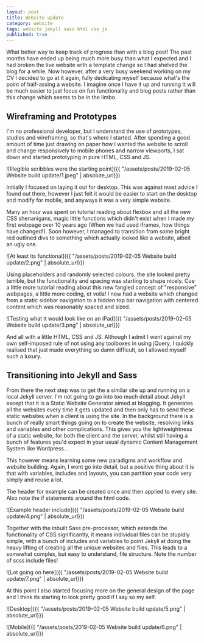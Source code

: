```yaml
---
layout: post
title: Website update
category: website
tags: website jekyll sass html css js
published: true
---
```


What better way to keep track of progress than with a blog post! The past months have ended up being much more busy than what I expected and I had broken the live website with a template change so I had shelved the blog for a while. Now however, after a very busy weekend working on my CV I decided to go at it again, fully dedicating myself because what's the point of half-assing a website. I imagine once I have it up and running It will be much easier to just focus on fun functionality and blog posts rather than this change which seems to be in the limbo.

## Wireframing and Prototypes
I'm no professional developer, but I understand the use of prototypes, studies and wireframing, so that's where I started. After spending a good amount of time just drawing on paper how I wanted the website to scroll and change responsively to mobile phones and narrow viewports, I sat down and started prototyping in pure HTML, CSS and JS.

![Illegible scribbles were the starting point]({{ "/assets/posts/2019-02-05 Website build update/1.jpeg" | absolute_url}})

Initially I focused on laying it out for desktop. This was against most advice I found out there, however I just felt it would be easier to start on the desktop and modify for mobile, and anyways it was a very simple website.

Many an hour was spent on tutorial reading about flexbox and all the new CSS shenanigans, magic little functions which didn't exist when I made my first webpage over 10 years ago (When we had used iframes, how things have changed!). Soon however, I managed to transition from some bright red outlined divs to something which actually looked like a website, albeit an ugly one.


![At least its functional]({{ "/assets/posts/2019-02-05 Website build update/2.png" | absolute_url}})

Using placeholders and randomly selected colours, the site looked pretty terrible, but the functionality and spacing was starting to shape nicely. Cue a little more tutorial reading about this new fangled concept of "responsive" webpages, a little more coding, et voila! I now had a website which changed from a static sidebar navigation to a hidden top bar navigation with centered content which was reasonably spaced and sized.

![Testing what it would look like on an iPad]({{ "/assets/posts/2019-02-05 Website build update/3.png" | absolute_url}})

And all with a little HTML, CSS and JS. Although I admit I went against my own self-imposed rule of not using any toolboxes in using jQuery, I quickly realised that just made everything so damn difficult, so I allowed myself such a luxury.


## Transitioning into Jekyll and Sass
From there the next step was to get the a similar site up and running on a local Jekyll server. I'm not going to go into too much detail about Jekyll except that it is a Static Website Generator aimed at blogging. It generates all the websites every time it gets updated and then only has to send these static websites when a client is using the site. In the background there is a bunch of really smart things going on to create the website, resolving links and variables and other complications. This gives you the lightweightness of a static website, for both the client and the server, whilst still having a bunch of features you'd expect in your usual dynamic Content Management System like Wordpress...

This however means learning some new paradigms and workflow and website building. Again, I wont go into detail, but a positive thing about it is that with variables, includes and layouts, you can partition your code very simply and reuse a lot.

The header for example can be created once and then applied to every site. Also note the if statements around the html code.

![Example header include]({{ "/assets/posts/2019-02-05 Website build update/4.png" | absolute_url}})

Together with the inbuilt Sass pre-processor, which extends the functionality of CSS significantly, it means individual files can be stupidly simple, with a bunch of includes and variables to point Jekyll at doing the heavy lifting of creating all the unique websites and files. This leads to a somewhat complex, but easy to understand, file structure. Note the number of scss include files!

![Lot going on here]({{ "/assets/posts/2019-02-05 Website build update/7.png" | absolute_url}})


At this point I also started focusing more on the general design of the page and I think its starting to look pretty good if I say so my self.

![Desktop]({{ "/assets/posts/2019-02-05 Website build update/5.png" | absolute_url}})


![Mobile]({{ "/assets/posts/2019-02-05 Website build update/6.png" | absolute_url}})
